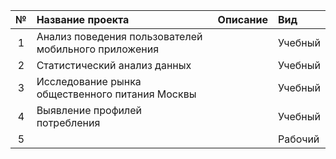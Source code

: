 | № | Название проекта  | Описание | Вид |
|:-:|:---------------|:-------------|:-------------|
| 1 | Анализ поведения пользователей мобильного приложения|         | Учебный |
| 2 | Статистический анализ данных|         | Учебный |
| 3 | Исследование рынка общественного питания Москвы|         | Учебный |
| 4 | Выявление профилей потребления|         | Учебный |
| 5 |         |         | Рабочий |
